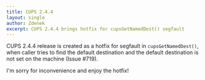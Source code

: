 ```yaml
---
title: CUPS 2.4.4
layout: single
author: Zdenek
excerpt: CUPS 2.4.4 brings hotfix for cupsGetNamedDest() segfault
---
```


CUPS 2.4.4 release is created as a hotfix for segfault in `cupsGetNamedDest()`, when caller tries to find the default destination and the default destination is not set on the machine (Issue #719).

I'm sorry for inconvenience and enjoy the hotfix!
